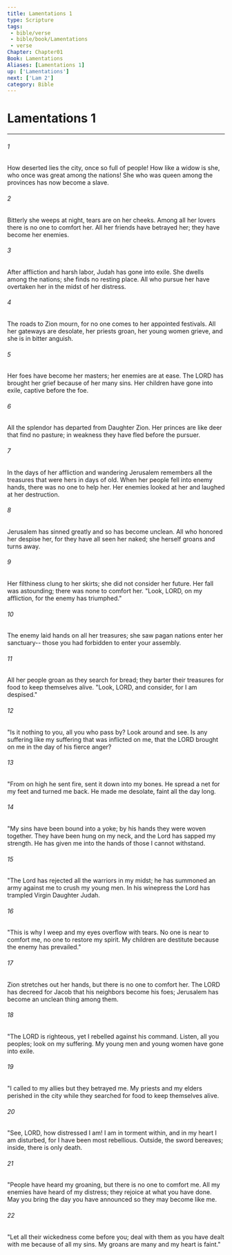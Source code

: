 ```yaml
---
title: Lamentations 1
type: Scripture
tags:
 - bible/verse
 - bible/book/Lamentations
 - verse
Chapter: Chapter01
Book: Lamentations
Aliases: [Lamentations 1]
up: ['Lamentations']
next: ['Lam 2']
category: Bible
---
```

# Lamentations 1

***


###### 1 
How deserted lies the city, once so full of people! How like a widow is she, who once was great among the nations! She who was queen among the provinces has now become a slave. 

###### 2 
Bitterly she weeps at night, tears are on her cheeks. Among all her lovers there is no one to comfort her. All her friends have betrayed her; they have become her enemies. 

###### 3 
After affliction and harsh labor, Judah has gone into exile. She dwells among the nations; she finds no resting place. All who pursue her have overtaken her in the midst of her distress. 

###### 4 
The roads to Zion mourn, for no one comes to her appointed festivals. All her gateways are desolate, her priests groan, her young women grieve, and she is in bitter anguish. 

###### 5 
Her foes have become her masters; her enemies are at ease. The LORD has brought her grief because of her many sins. Her children have gone into exile, captive before the foe. 

###### 6 
All the splendor has departed from Daughter Zion. Her princes are like deer that find no pasture; in weakness they have fled before the pursuer. 

###### 7 
In the days of her affliction and wandering Jerusalem remembers all the treasures that were hers in days of old. When her people fell into enemy hands, there was no one to help her. Her enemies looked at her and laughed at her destruction. 

###### 8 
Jerusalem has sinned greatly and so has become unclean. All who honored her despise her, for they have all seen her naked; she herself groans and turns away. 

###### 9 
Her filthiness clung to her skirts; she did not consider her future. Her fall was astounding; there was none to comfort her. "Look, LORD, on my affliction, for the enemy has triumphed." 

###### 10 
The enemy laid hands on all her treasures; she saw pagan nations enter her sanctuary-- those you had forbidden to enter your assembly. 

###### 11 
All her people groan as they search for bread; they barter their treasures for food to keep themselves alive. "Look, LORD, and consider, for I am despised." 

###### 12 
"Is it nothing to you, all you who pass by? Look around and see. Is any suffering like my suffering that was inflicted on me, that the LORD brought on me in the day of his fierce anger? 

###### 13 
"From on high he sent fire, sent it down into my bones. He spread a net for my feet and turned me back. He made me desolate, faint all the day long. 

###### 14 
"My sins have been bound into a yoke; by his hands they were woven together. They have been hung on my neck, and the Lord has sapped my strength. He has given me into the hands of those I cannot withstand. 

###### 15 
"The Lord has rejected all the warriors in my midst; he has summoned an army against me to crush my young men. In his winepress the Lord has trampled Virgin Daughter Judah. 

###### 16 
"This is why I weep and my eyes overflow with tears. No one is near to comfort me, no one to restore my spirit. My children are destitute because the enemy has prevailed." 

###### 17 
Zion stretches out her hands, but there is no one to comfort her. The LORD has decreed for Jacob that his neighbors become his foes; Jerusalem has become an unclean thing among them. 

###### 18 
"The LORD is righteous, yet I rebelled against his command. Listen, all you peoples; look on my suffering. My young men and young women have gone into exile. 

###### 19 
"I called to my allies but they betrayed me. My priests and my elders perished in the city while they searched for food to keep themselves alive. 

###### 20 
"See, LORD, how distressed I am! I am in torment within, and in my heart I am disturbed, for I have been most rebellious. Outside, the sword bereaves; inside, there is only death. 

###### 21 
"People have heard my groaning, but there is no one to comfort me. All my enemies have heard of my distress; they rejoice at what you have done. May you bring the day you have announced so they may become like me. 

###### 22 
"Let all their wickedness come before you; deal with them as you have dealt with me because of all my sins. My groans are many and my heart is faint." 
